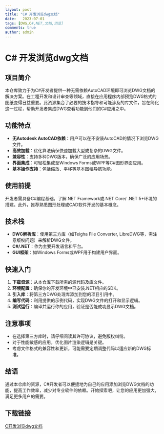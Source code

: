 ```yaml
---
layout: post
title: "C# 开发浏览dwg文档"
date:   2023-07-01
tags: [DWG,C#,NET,文档,浏览]
comments: true
author: admin
---
```

# C# 开发浏览dwg文档

## 项目简介

本仓库致力于为C#开发者提供一种无需依赖AutoCAD环境即可浏览DWG文档的解决方案。在工程开发和设计审查等领域，直接在应用程序内部预览DWG格式的图纸变得日益重要。此资源集合了必要的技术指导和可能涉及的库文件，旨在简化这一过程，帮助开发者集成DWG查看功能到他们的C#应用之中。

## 功能特点

- **无Autodesk AutoCAD依赖**：用户可以在不安装AutoCAD的情况下浏览DWG文件。
- **高效加载**：优化算法确保快速加载大型或复杂的DWG文件。
- **兼容性**：支持多种DWG版本，确保广泛的应用场景。
- **界面集成**：可轻松集成至Windows Forms或WPF等C#图形界面应用。
- **基本操作支持**：包括缩放、平移等基本图幅导航功能。

## 使用前提

开发者需具备C#编程基础，了解.NET Framework或.NET Core/ .NET 5+环境的搭建。此外，推荐熟悉图形处理或CAD软件开发的基本概念。

## 技术栈

- **DWG解析库**：使用第三方库（如Teigha File Converter, LibreDWG等，需注意版权问题）来解析DWG文件。
- **C#/.NET**：作为主要开发语言和平台。
- **GUI框架**：如Windows Forms或WPF用于构建用户界面。

## 快速入门

1. **下载资源**：从本仓库下载所需的源代码及库文件。
2. **环境配置**：确保你的开发环境中已安装.NET相应的SDK。
3. **引入库**：将第三方DWG处理库添加到您的项目引用中。
4. **编写代码**：利用提供的示例代码，实现DWG文件的打开和显示逻辑。
5. **测试运行**：编译并运行你的应用，验证是否能成功显示DWG文档。

## 注意事项

- 在选择第三方库时，请仔细阅读其许可协议，避免版权纠纷。
- 对于性能敏感的应用，优化图片渲染逻辑是关键。
- 考虑文件格式的兼容性和更新，可能需要定期调整代码以适应新的DWG标准。

## 结语

通过本仓库的资源，C#开发者可以便捷地为自己的应用添加浏览DWG文档的功能，提高工作效率，减少对专业软件的依赖。开始探索吧，让您的应用更加强大，满足更多用户的需要。

## 下载链接

[C开发浏览dwg文档](https://pan.quark.cn/s/65c5bd37e12d)